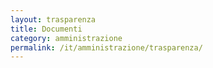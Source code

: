 ```yaml
---
layout: trasparenza
title: Documenti
category: amministrazione
permalink: /it/amministrazione/trasparenza/
---
```


